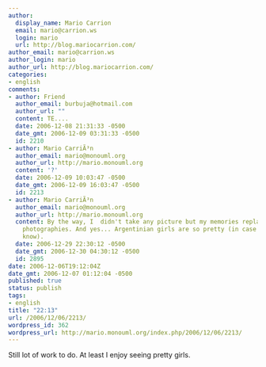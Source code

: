 ```yaml
---
author:
  display_name: Mario Carrion
  email: mario@carrion.ws
  login: mario
  url: http://blog.mariocarrion.com/
author_email: mario@carrion.ws
author_login: mario
author_url: http://blog.mariocarrion.com/
categories:
- english
comments:
- author: Friend
  author_email: burbuja@hotmail.com
  author_url: ""
  content: TE....
  date: 2006-12-08 21:31:33 -0500
  date_gmt: 2006-12-09 03:31:33 -0500
  id: 2210
- author: Mario CarriÃ³n
  author_email: mario@monouml.org
  author_url: http://mario.monouml.org
  content: '?'
  date: 2006-12-09 10:03:47 -0500
  date_gmt: 2006-12-09 16:03:47 -0500
  id: 2213
- author: Mario CarriÃ³n
  author_email: mario@monouml.org
  author_url: http://mario.monouml.org
  content: By the way, I  didn't take any picture but my memories replace those missing
    photographies. And yes... Argentinian girls are so pretty (in case you didn't
    know).
  date: 2006-12-29 22:30:12 -0500
  date_gmt: 2006-12-30 04:30:12 -0500
  id: 2895
date: 2006-12-06T19:12:04Z
date_gmt: 2006-12-07 01:12:04 -0500
published: true
status: publish
tags:
- english
title: "22:13"
url: /2006/12/06/2213/
wordpress_id: 362
wordpress_url: http://mario.monouml.org/index.php/2006/12/06/2213/
---
```


<p>Still lot of work to do. At least I enjoy seeing pretty girls.</p>
